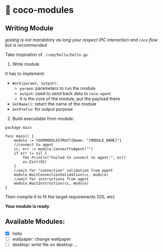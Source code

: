 # 🌴 coco-modules

## Writing Module

*golang is not mandatory as long your respect IPC interaction and `coco` flow but is recommended*

Take inspiration of `./cmd/hello/hello.go`.

1. Write module

It has to implement:
* `Work(params, output)`:
    * `params`: parameters to run the module
    * `output`: used to send back data to `coco-agent`
    * It is the core of the module, put the payload there
* `GetName()`: return the name of the module
* `GetPrefix`: for output purpose

2. Build executable from module:
```golang
package main

func main() {
	module := YOURMODULESTRUCT{Name: "[MODULE_NAME]"}
    //connect to agent
	cc, err := module.ConnectToAgent("")
	if err != nil {
		fmt.Println("Failed to connect to agent:", err)
		os.Exit(92)
	}
	//wait for "connection" validation from agent
	module.WaitConnectionValidation(cc, module)
    //wait for instructions from agent
	module.WaitInstruction(cc, module)
}
```
Then compile it to fit the target requirements (OS, etc)

**Your module is ready**

## Available Modules:
* [x] hello
* [ ] wallpaper: change wallpaper
* [ ] desktop: write file on desktop
...
